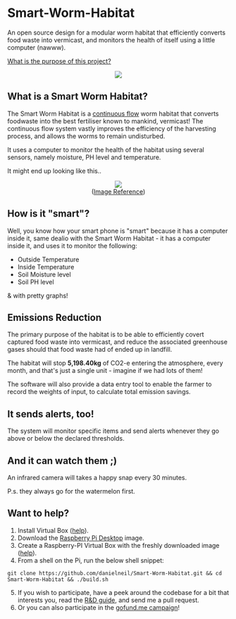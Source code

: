 # Smart-Worm-Habitat

An open source design for a modular worm habitat that efficiently converts food waste into vermicast, and monitors the health of itself using a little computer (nawww). 

[What is the purpose of this project?](https://github.com/danielneil/Smart-Worm-Habitat/blob/main/mantra.md)

<p align="center">
  <img src="https://github.com/danielneil/Smart-Worm-Habitat/blob/main/images/cad-concept2.png?raw=true">
</p>

## What is a Smart Worm Habitat? 

The Smart Worm Habitat is a [continuous flow](https://urbanwormcompany.com/complete-guide-to-continuous-flow-vermicomposting/) worm habitat that converts foodwaste into the best fertiliser known to mankind, vermicast! The continuous flow system vastly improves the efficiency of the harvesting process, and allows the worms to remain undisturbed.   

It uses a computer to monitor the health of the habitat using several sensors, namely moisture, PH level and temperature.

It might end up looking like this..

<p align="center">
  <img src="https://github.com/danielneil/Smart-Worm-Habitat/blob/main/images/cf-bin.jpg?raw=true">
  <br />
  (<a href ="https://urbanwormcompany.com/complete-guide-to-continuous-flow-vermicomposting">Image Reference</a>)
</p>

## How is it "smart"? 

Well, you know how your smart phone is "smart" because it has a computer inside it, same dealio with the Smart Worm Habitat - it has a computer inside it, and uses it to monitor the following: 

* Outside Temperature
* Inside Temperature 
* Soil Moisture level
* Soil PH level 

& with pretty graphs!

## Emissions Reduction 

The primary purpose of the habitat is to be able to efficiently covert captured food waste into vermicast, and reduce the associated greenhouse gases should that food waste had of ended up in landfill.

The habitat will stop **5,198.40kg** of CO2-e entering the atmosphere, every month, and that's just a single unit - imagine if we had lots of them!

The software will also provide a data entry tool to enable the farmer to record the weights of input, to calculate total emission savings.

## It sends alerts, too!

The system will monitor specific items and send alerts whenever they go above or below the declared thresholds. 

## And it can watch them ;)

An infrared camera will takes a happy snap every 30 minutes. 

P.s. they always go for the watermelon first. 

## Want to help? 

1. Install Virtual Box ([help](https://www.virtualbox.org/manual/ch02.html)).
2. Download the [Raspberry Pi Desktop](https://www.raspberrypi.org/software/raspberry-pi-desktop/) image.
3. Create a Raspberry-PI Virtual Box with the freshly downloaded image ([help](https://roboticsbackend.com/install-raspbian-desktop-on-a-virtual-machine-virtualbox/)).
4. From a shell on the Pi, run the below shell snippet:
``` 
git clone https://github.com/danielneil/Smart-Worm-Habitat.git && cd Smart-Worm-Habitat && ./build.sh
```
5. If you wish to participate, have a peek around the codebase for a bit that interests you, read the [R&D guide](https://github.com/danielneil/Smart-Worm-Habitat/tree/main/research), and send me a pull request. 
6. Or you can also participate in the [gofund.me campaign](https://gofund.me/1dbc1ac6)!
